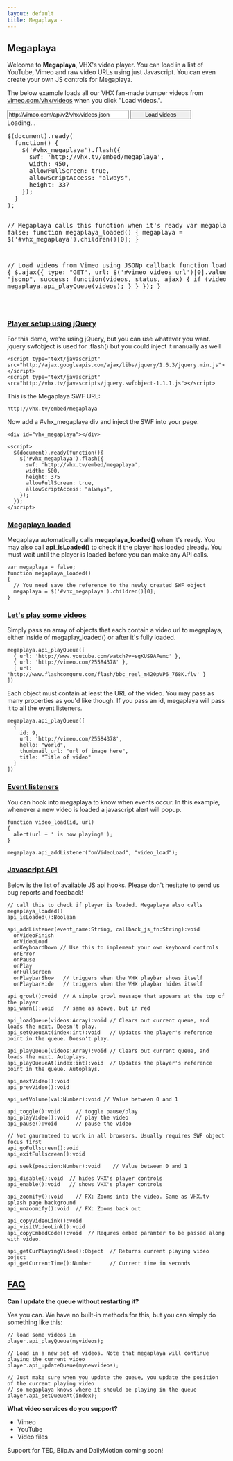 ```yaml
---
layout: default
title: Megaplaya -
---
```


## Megaplaya

<script type="text/javascript">
  $(document).ready(
    function() {
      $('#vhx_megaplaya').flash({
        swf: 'http://vhx.tv/embed/megaplaya',
        width: 450,
        allowFullScreen: true,
        allowScriptAccess: "always",
        height: 337
      });
    }
  );

  // Megaplaya calls this function when it's ready
  var megaplaya = false;
  function megaplaya_loaded()
  {
    megaplaya = $('#vhx_megaplaya').children()[0];
  }

  function load_videos()
  {
    $.ajax({
      type: "GET",
      url: $('#vimeo_videos_url')[0].value,
      dataType: "jsonp",
      success: function(videos, status, ajax) {
        if (videos) {
          megaplaya.api_playQueue(videos);
        }
      }
     });
  }
</script>

Welcome to <b markdown="1">Megaplaya</b>, VHX's video player. You can load in a list of YouTube, Vimeo and raw video URLs using just Javascript. You can even create your own JS controls for Megaplaya.

The below example loads all our VHX fan-made bumper videos from [vimeo.com/vhx/videos](http://vimeo.com/vhx/videos) when you click "Load videos.".

<div id="player_demo">
  <div markdown="1">
    <input id="vimeo_videos_url" class="field" type="text" value="http://vimeo.com/api/v2/vhx/videos.json" style="width:280px;" />
    <input type="button" class="btn" onclick="load_videos()" style="width: 140px;" value="Load videos" />
  </div>
  <div id="vhx_megaplaya">Loading...</div>
</div>

<div id="player_demo_code">
<pre>
$(document).ready(
  function() {
    $('#vhx_megaplaya').flash({
      swf: 'http://vhx.tv/embed/megaplaya',
      width: 450,
      allowFullScreen: true,
      allowScriptAccess: "always",
      height: 337
    });
  }
);

// Megaplaya calls this function when it's ready
var megaplaya = false;
function megaplaya_loaded()
{
  megaplaya = $('#vhx_megaplaya').children()[0];
}

// Load videos from Vimeo using JSONp callback
function load_videos()
{
  $.ajax({
    type: "GET",
    url: $('#vimeo_videos_url')[0].value,
    dataType: "jsonp",
    success: function(videos, status, ajax) {
      if (videos) {
        megaplaya.api_playQueue(videos);
      }
    }
   });
}
</pre>
</div>

<div class="clear"><br /></div>

### [Player setup using jQuery](#setup)

For this demo, we're using jQuery, but you can use whatever you want. jquery.swfobject is used for .flash() but you could inject it manually as well

    <script type="text/javascript" src="http://ajax.googleapis.com/ajax/libs/jquery/1.6.3/jquery.min.js"></script>
    <script type="text/javascript" src="http://vhx.tv/javascripts/jquery.swfobject-1.1.1.js"></script>

This is the Megaplaya SWF URL:

    http://vhx.tv/embed/megaplaya

Now add a #vhx_megaplaya div and inject the SWF into your page.

    <div id="vhx_megaplaya"></div>

    <script>
      $(document).ready(function(){
        $('#vhx_megaplaya').flash({
          swf: 'http://vhx.tv/embed/megaplaya',
          width: 500,
          height: 375
          allowFullScreen: true,
          allowScriptAccess: "always",
        });
      });
    </script>

### [Megaplaya loaded](#megaplaya-loaded)

Megaplaya automatically calls **megaplaya_loaded()** when it's ready. You may also call **api_isLoaded()** to check if the player has loaded already. You must wait until the player is loaded before you can make any API calls.

    var megaplaya = false;
    function megaplaya_loaded()
    {
      // You need save the reference to the newly created SWF object
      megaplaya = $('#vhx_megaplaya').children()[0];
    }

### [Let's play some videos](#example)

Simply pass an array of objects that each contain a video url to megaplaya, either inside of megaplay_loaded() or after it's fully loaded.

    megaplaya.api_playQueue([
      { url: 'http://www.youtube.com/watch?v=sgKUS9AFemc' },
      { url: 'http://vimeo.com/25584378' },
      { url: 'http://www.flashcomguru.com/flash/bbc_reel_m420pVP6_768K.flv' }
    ])

Each object must contain at least the URL of the video. You may pass as many properties as you'd like though. If you pass an id, megaplaya will pass it to all the event listeners.

    megaplaya.api_playQueue([
      {
        id: 9,
        url: 'http://vimeo.com/25584378',
        hello: "world",
        thumbnail_url: "url of image here",
        title: "Title of video"
      }
    ])

### [Event listeners](#listen)

You can hook into megaplaya to know when events occur. In this example, whenever a new video is loaded a javascript alert will popup.

    function video_load(id, url)
    {
      alert(url + ' is now playing!');
    }

    megaplaya.api_addListener("onVideoLoad", "video_load");

### [Javascript API](#javascript-api)

Below is the list of available JS api hooks. Please don't hesitate to send us bug reports and feedback!

    // call this to check if player is loaded. Megaplaya also calls megaplaya_loaded()
    api_isLoaded():Boolean

    api_addListener(event_name:String, callback_js_fn:String):void
      onVideoFinish
      onVideoLoad
      onKeyboardDown // Use this to implement your own keyboard controls
      onError
      onPause
      onPlay
      onFullscreen
      onPlaybarShow   // triggers when the VHX playbar shows itself
      onPlaybarHide   // triggers when the VHX playbar hides itself

    api_growl():void  // A simple growl message that appears at the top of the player
    api_warn():void   // same as above, but in red

    api_loadQueue(videos:Array):void // Clears out current queue, and loads the next. Doesn't play.
    api_setQueueAt(index:int):void   // Updates the player's reference point in the queue. Doesn't play.

    api_playQueue(videos:Array):void // Clears out current queue, and loads the next. Autoplays.
    api_playQueueAt(index:int):void  // Updates the player's reference point in the queue. Autoplays.

    api_nextVideo():void
    api_prevVideo():void

    api_setVolume(val:Number):void // Value between 0 and 1

    api_toggle():void     // toggle pause/play
    api_playVideo():void  // play the video
    api_pause():void      // pause the video

    // Not gauranteed to work in all browsers. Usually requires SWF object focus first
    api_goFullscreen():void
    api_exitFullscreen():void

    api_seek(position:Number):void    // Value between 0 and 1

    api_disable():void  // hides VHX's player controls
    api_enable():void   // shows VHX's player controls

    api_zoomify():void    // FX: Zooms into the video. Same as VHX.tv splash page background
    api_unzoomify():void  // FX: Zooms back out

    api_copyVideoLink():void
    api_visitVideoLink():void
    api_copyEmbedCode():void  // Requres embed paramter to be passed along with video.

    api_getCurPlayingVideo():Object  // Returns current playing video boject
    api_getCurrentTime():Number      // Current time in seconds

## [FAQ](#faq)

__Can I update the queue without restarting it?__

Yes you can. We have no built-in methods for this, but you can simply do something like this:

    // load some videos in
    player.api_playQueue(myvideos);

    // Load in a new set of videos. Note that megaplaya will continue playing the current video
    player.api_updateQueue(mynewvideos);

    // Just make sure when you update the queue, you update the position of the current playing video
    // so megaplaya knows where it should be playing in the queue
    player.api_setQueueAt(index);

__What video services do you support?__

* Vimeo
* YouTube
* Video files

Support for TED, Blip.tv and DailyMotion coming soon!
